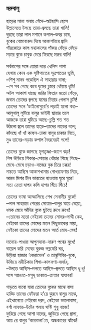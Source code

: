 ### মরুবালু
হাড়ের মালা গলায় গেঁথে–অট্টহাসি হেসে   
                 উল্লাসেতে টলছে তারা–জ্বলছে তারা খালি!  
ঘুরছে তারা লাল   মশানে কপাল–কবর চষে,  
                 বুকের বোমাবারুদ দিয়ে আকাশটারে জ্বালি  
পাঁয়জোরে কাল মহাকালের পাঁজর ফেঁড়ে ফেঁড়ে  
                 মড়ার বুকে চাবুক মেরে ফিরছে মরুর বালি!  

সর্বনাশের সঙ্গে তোরা দম্ভে খেলিস পাশা  
                  হেথায় কোন এক সৃষ্টিপাতের সূত্রপাতের ভূমি,  
–শিশু মানব গড়েছিল ঐ সাহারায় বাসা;  
                    –সে সব গেছে কবে ঘুমের চুমার ধোঁয়ায় ধূমি!  
অটল আকাশ যাচ্ছে জরির ফিতার মতো ফেঁড়ে,  
                     জবান তোদের জ্বলছে যমের চিতার গেলাস চুমি!  
তোদের সনে ‘ডাইনোসুরে’র লড়াই হলো কত–   
                     আলুথালু লুটিয়ে বালুর ডাইনী ছায়ার তলে  
আজকে তারা ঘুমিয়ে আছে–চুল্লি শত শত  
                     উঠলো জ্বলে তাদের হাড়ে–তাদের নাড়ের বলে;  
কাঁদছে খাঁ খাঁ কাফন-ঢাকা বালুর চাকার নিচে,  
                        মুণ্ড তাদের–মড়ার কপাল ভৈরবেরই গলে!  

তোদের বুকে জাগছে মৃগতৃষ্ণা–জাগে ঝড়!  
                          নিস উড়িয়ে শিকার-সোয়ার ধোঁয়ার পিছে পিছে–   
মেঘে-মেঘে চড়াও–বাজের বুক চিরে চক্কর!  
                        নাচতে আছিস আকাশখানার গোখরাফণার নিচে,  
আরব মিশর চীন ভারতের হাওয়ায় ঘুরে ঘুরে!  
                       সত্য ত্রেতা দ্বাপর কলি হাপর খিঁচে খিঁচে!  

 তোদের ভাষা আস্ফালিছে শেখ সেনানীর বুকে!  
                         –লাল সাহারার শেরের সোয়ার–বালুর ঘায়ে ঘেয়ো,  
ধমক মেরে আঁধির বুকে ছুটছে রুখে রুখে!  
                          –তোদের মতো নেইকো তাদের সোদর–সাথী কেহ,  
  নেইকো তাদের মোদের মতন পিছুডাকের মায়া,  
                          নেইকো তাদের মোদের মতন আর্ত মোহ-স্নেহ!  

দানোয়-পাওয়া আগুনদানা–দারুণ পথের মুখে!  
                           ঘায়েল করি মেঘের বুরুজ বল্লমেরি ঘর,  
উড়িয়া হাজার ‘কেরাভেন’ ও তাম্বুশিবির-বুকে,  
                             উজিয়ে মরীচিকার শিখা–কালফণা-জর্জর,  
–টলতে আছিস–দলতে আছিস–জ্বলতে আছিস ধূ ধূ!  
                              সঙ্গে স্যাঙাত-মসুদ্ ডাকাত–তাতার যাযাবর!  

গাড়তে যাবো যারা তোদের বুকের মাঝে বাসা  
                           হাড্ডি তাদের ফোঁফরা হ’য়ে ঝুরবে বালুর মাঝে,  
এইখানেতে নেইকো দরদ, নেইকো ভালোবাসা,  
                           বর্শা লাফায়–উটের গলায় ঘণ্টি শুধু বাজে!  
ফুরিয়ে গেছে আশা যাদের, জুড়িয়ে গেছে জ্বালা,  
                             আয় রে বালুর ‘কারবালা’তে, অন্ধকারের ঝাঁঝে!  
